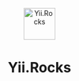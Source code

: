 <p align="center">
    <a href="https://www.yii.rocks/" target="_blank" rel="external">
        <img src="https://www.yii.rocks/favicon.ico" alt="Yii.Rocks" width="64" height="64">
    </a>
    <h1 align="center">Yii.Rocks</h1>
    <br>
</p>
